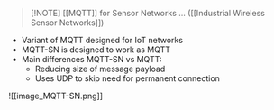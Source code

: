 > [!NOTE] [[MQTT]] for Sensor Networks ... ([[Industrial Wireless Sensor Networks]])
- Variant of MQTT designed for IoT networks
- MQTT-SN is designed to work as MQTT
- Main differences MQTT-SN vs MQTT:
	- Reducing size of message payload
	- Uses UDP to skip need for permanent connection

![[image_MQTT-SN.png]]
